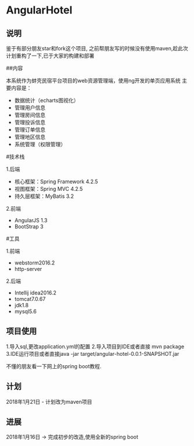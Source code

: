 # AngularHotel

## 说明
鉴于有部分朋友star和fork这个项目,
之前帮朋友写的时候没有使用maven,趁此次计划重构了一下,已于大家的构建和部署


##内容

本系统作为蚌壳民宿平台项目的web资源管理端，使用ng开发的单页应用系统
主要内容是：

 * 数据统计（echarts图视化）
 * 管理用户信息
 * 管理房间信息
 * 管理投诉信息
 * 管理订单信息
 * 管理地区信息
 * 系统管理（权限管理）
    
    
#技术栈

1.后端
* 核心框架：Spring Framework 4.2.5
* 视图框架：Spring MVC 4.2.5
* 持久层框架：MyBatis 3.2

2.前端
* AngularJS 1.3
* BootStrap 3


#工具

1.前端
* webstorm2016.2
* http-server

2.后端
* Intellij idea2016.2
* tomcat7.0.67
* jdk1.8
* mysql5.6

## 项目使用
1.导入sql,更改application.yml的配置
2.导入项目到IDE或者直接 mvn package
3.IDE运行项目或者直接java -jar target/angular-hotel-0.0.1-SNAPSHOT.jar

不懂的朋友看一下网上的spring boot教程.

## 计划

2018年1月21日 - 计划改为maven项目

## 进展

2018年1月16日 -> 完成初步的改造,使用全新的spring boot







